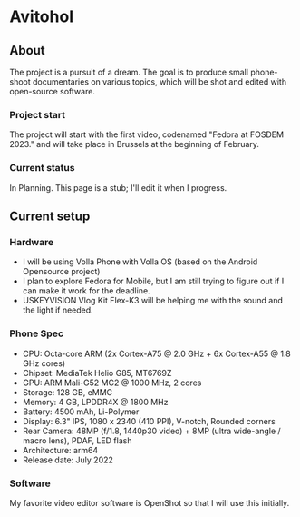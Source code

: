 # Avitohol
## About
The project is a pursuit of a dream. The goal is to produce small phone-shoot documentaries on various topics, which will be shot and edited with open-source software.

### Project start
The project will start with the first video, codenamed "Fedora at FOSDEM 2023." and will take place in Brussels at the beginning of February.

### Current status
In Planning. This page is a stub; I'll edit it when I progress.

## Current setup
### Hardware
- I will be using Volla Phone with Volla OS (based on the Android Opensource project)
- I plan to explore Fedora for Mobile, but I am still trying to figure out if I can make it work for the deadline.
- USKEYVISION Vlog Kit Flex-K3 will be helping me with the sound and the light if needed.

### Phone Spec
- CPU:	Octa-core ARM (2x Cortex-A75 @ 2.0 GHz + 6x Cortex-A55 @ 1.8 GHz cores)
- Chipset: 	MediaTek Helio G85, MT6769Z
- GPU: 	ARM Mali-G52 MC2 @ 1000 MHz, 2 cores
- Storage: 	128 GB, eMMC
- Memory: 	4 GB, LPDDR4X @ 1800 MHz
- Battery: 	4500 mAh, Li-Polymer
- Display: 	6.3" IPS, 1080 x 2340 (410 PPI), V-notch, Rounded corners
- Rear Camera: 	48MP (f/1.8, 1440p30 video) + 8MP (ultra wide-angle / macro lens), PDAF, LED flash
- Architecture: 	arm64
- Release date: 	July 2022

### Software
My favorite video editor software is OpenShot so that I will use this initially.
